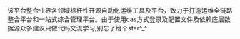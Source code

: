 该平台整合业界各领域标杆性开源自动化运维工具及平台，致力于打造运维全链路整合平台和一站式综合管理平台。由于使用cas方式登录及配置文件及依赖底层数据源众多建议只做代码交流学习,别忘了给个star^_^
